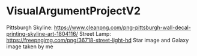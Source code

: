 # VisualArgumentProjectV2

Pittsburgh Skyline: https://www.cleanpng.com/png-pittsburgh-wall-decal-printing-skyline-art-1804116/
Street Lamp: https://freepngimg.com/png/36718-street-light-hd
Star image and Galaxy image taken by me
